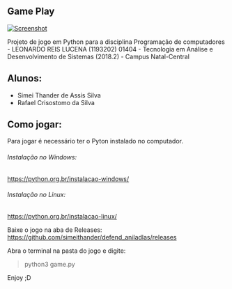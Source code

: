 ## Game Play

[![Screenshot](https://simeithander.github.io/defend_aniladlas/blob/master/arquivos/screenshot/screen.png)](https://www.youtube.com/watch?v=fRZPuFn_S1s)

Projeto de jogo em Python para a disciplina Programação de computadores - LEONARDO REIS LUCENA (1193202)
01404 - Tecnologia em Análise e Desenvolvimento de Sistemas (2018.2) - Campus Natal-Central

## Alunos:
* Simei Thander de Assis Silva
* Rafael Crisostomo da Silva

## Como jogar:

Para jogar é necessário ter o Pyton instalado no computador.

###### Instalação no Windows:

https://python.org.br/instalacao-windows/

###### Instalação no Linux:

https://python.org.br/instalacao-linux/

Baixe o jogo na aba de Releases:
https://github.com/simeithander/defend_aniladlas/releases

Abra o terminal na pasta do jogo e digite: 

> python3 game.py

Enjoy ;D
